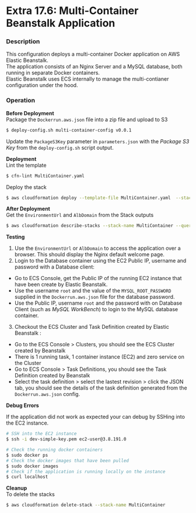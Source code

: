 # Extra 17.6: Multi-Container Beanstalk Application

### Description

This configuration deploys a multi-container Docker application on AWS Elastic Beanstalk.  
The application consists of an Nginx Server and a MySQL database, both running in separate Docker containers.  
Elastic Beanstalk uses ECS internally to manage the multi-contianer configuration under the hood.

### Operation

**Before Deployment**  
Package the `Dockerrun.aws.json` file into a zip file and upload to S3

```bash
$ deploy-config.sh multi-container-config v0.0.1
```

Update the `PackageS3Key` parameter in `parameters.json` with the _Package S3 Key_ from the `deploy-config.sh` script output.

**Deployment**  
Lint the template

```bash
$ cfn-lint MultiContainer.yaml
```

Deploy the stack

```bash
$ aws cloudformation deploy --template-file MultiContainer.yaml  --stack-name MultiContainer --capabilities CAPABILITY_IAM --parameter-overrides file://parameters.json
```

**After Deployment**  
Get the `EnvironmentUrl` and `AlbDomain` from the Stack outputs

```bash
$ aws cloudformation describe-stacks --stack-name MultiContainer --query "Stacks[0].Outputs" --no-cli-pager
```

**Testing**

1. Use the `EnvironmentUrl` or `AlbDomain` to access the application over a browser. This should display the Nginx default welcome page.
2. Login to the Database container using the EC2 Public IP, username and password with a Database client:

- Go to ECS Console, get the Public IP of the running EC2 instance that have been create by Elastic Beanstalk.
- Use the username `root` and the value of the `MYSQL_ROOT_PASSWORD` supplied in the `Dockerrun.aws.json` file for the database password.
- Use the Public IP, username `root` and the password with on Database Client (such as _MySQL WorkBench_) to login to the MySQL database container.

3. Checkout the ECS Cluster and Task Definition created by Elastic Beanstalk :

- Go to the ECS Console > Clusters, you should see the ECS Cluster created by Beanstalk
- There is 1 running task, 1 container instance (EC2) and zero service on the Cluster
- Go to ECS Console > Task Definitions, you should see the Task Definition created by Beanstalk
- Select the task definition > select the lastest revision > click the JSON tab, you should see the details of the task definition generated from the `Dockerrun.aws.json` config.

**Debug Errors**

If the application did not work as expected your can debug by SSHing into the EC2 instance.

```bash
# SSH into the EC2 instance
$ ssh -i dev-simple-key.pem ec2-user@3.8.191.0

# Check the running docker containers
$ sudo docker ps
# Check the docker images that have been pulled
$ sudo docker images
# Check if the application is running locally on the instance
$ curl localhost
```

**Cleanup**  
To delete the stacks

```bash
$ aws cloudformation delete-stack --stack-name MultiContainer
```

